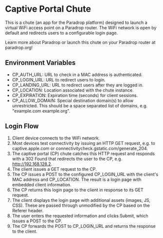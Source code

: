 Captive Portal Chute
====================

This is a chute (an app for the Paradrop platform) designed to launch a virtual
WiFi access point on a Paradrop router.  The WiFi network is open by default
and redirects users to a configurable login page.

Learn more about Paradrop or launch this chute on your Paradrop router at
paradrop.org!

Environment Variables
---------------------

* CP\_AUTH\_URL: URL to check in a MAC address is authenticated.
* CP\_LOGIN\_URL: URL to redirect users to login.
* CP\_LANDING\_URL: URL to redirect users after they are logged in.
* CP\_LOCATION: Location associated with the chute instance.
* CP\_EXPIRATION: Expiration time (seconds) for client sessions.
* CP\_ALLOW\_DOMAIN: Special destination domain(s) to allow unrestricted.  This should be a space separated list of domains, e.g. "example.com example.org".

Login Flow
----------

1. Client device connects to the WiFi network.
2. Most devices test connectivity by issuing an HTTP GET request, e.g. to
   captive.apple.com or connectivitycheck.gstatic.com/generate\_204.
3. The captive portal (CP) chute catches this HTTP request and responds with a
   302 Found that redirects the user to the CP, e.g. http://192.168.128.2.
4. The client issues a GET request to the CP.
5. The CP issues a POST to the configured CP\_LOGIN\_URL with the client's
   MAC address and CP\_LOCATION.  The result is a login page with embedded
   client information.
6. The CP returns this login page to the client in response to its GET request.
7. The client displays the login page with additional assets (images, JS, CSS).
   These are passed through unmodified by the CP based on the Referer header.
8. The user enters the requested information and clicks Submit, which issues
   a POST to the CP.
9. The CP forwards the POST to CP\_LOGIN\_URL and returns the response to
   the client.
